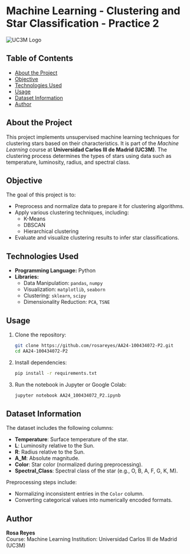 # Machine Learning - Clustering and Star Classification - Practice 2

![UC3M Logo](https://assets.onthehub.com/attachments/15/401d138e-5b75-de11-b7f9-0030487d8896/3d13020c-f96c-4a26-8c47-b617961e9c81.jpg)

## Table of Contents
- [About the Project](#about-the-project)
- [Objective](#objective)
- [Technologies Used](#technologies-used)
- [Usage](#usage)
- [Dataset Information](#dataset-information)
- [Author](#author)

## About the Project
This project implements unsupervised machine learning techniques for clustering stars based on their characteristics. It is part of the *Machine Learning* course at **Universidad Carlos III de Madrid (UC3M)**. The clustering process determines the types of stars using data such as temperature, luminosity, radius, and spectral class.

## Objective
The goal of this project is to:
- Preprocess and normalize data to prepare it for clustering algorithms.
- Apply various clustering techniques, including:
  - K-Means
  - DBSCAN
  - Hierarchical clustering
- Evaluate and visualize clustering results to infer star classifications.

## Technologies Used
- **Programming Language:** Python
- **Libraries:** 
  - Data Manipulation: `pandas`, `numpy`
  - Visualization: `matplotlib`, `seaborn`
  - Clustering: `sklearn`, `scipy`
  - Dimensionality Reduction: `PCA`, `TSNE`

## Usage
1. Clone the repository:
    ```bash
    git clone https://github.com/rosareyes/AA24-100434072-P2.git
    cd AA24-100434072-P2
    ```
2. Install dependencies:
    ```bash
    pip install -r requirements.txt
    ```
3. Run the notebook in Jupyter or Google Colab:
    ```bash
    jupyter notebook AA24_100434072_P2.ipynb
    ```

## Dataset Information
The dataset includes the following columns:
- **Temperature**: Surface temperature of the star.
- **L**: Luminosity relative to the Sun.
- **R**: Radius relative to the Sun.
- **A_M**: Absolute magnitude.
- **Color**: Star color (normalized during preprocessing).
- **Spectral_Class**: Spectral class of the star (e.g., O, B, A, F, G, K, M).

Preprocessing steps include:
- Normalizing inconsistent entries in the `Color` column.
- Converting categorical values into numerically encoded formats.

## Author
**Rosa Reyes**  
Course: Machine Learning
Institution: Universidad Carlos III de Madrid (UC3M)
